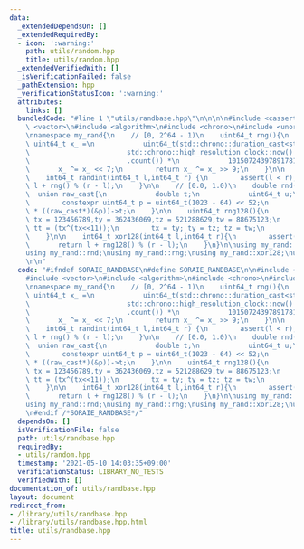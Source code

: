 ```yaml
---
data:
  _extendedDependsOn: []
  _extendedRequiredBy:
  - icon: ':warning:'
    path: utils/random.hpp
    title: utils/random.hpp
  _extendedVerifiedWith: []
  _isVerificationFailed: false
  _pathExtension: hpp
  _verificationStatusIcon: ':warning:'
  attributes:
    links: []
  bundledCode: "#line 1 \"utils/randbase.hpp\"\n\n\n\n#include <cassert>\n#include\
    \ <vector>\n#include <algorithm>\n#include <chrono>\n#include <unordered_set>\n\
    \nnamespace my_rand{\n    // [0, 2^64 - 1)\n    uint64_t rng(){\n        static\
    \ uint64_t x_ =\n            uint64_t(std::chrono::duration_cast<std::chrono::nanoseconds>(\n\
    \                        std::chrono::high_resolution_clock::now().time_since_epoch())\n\
    \                        .count()) *\n            10150724397891781847ULL;\n \
    \       x_ ^= x_ << 7;\n        return x_ ^= x_ >> 9;\n    }\n\n    // [l, r)\n\
    \    int64_t randint(int64_t l,int64_t r) {\n        assert(l < r);\n        return\
    \ l + rng() % (r - l);\n    }\n\n    // [0.0, 1.0)\n    double rnd(){\n      \
    \  union raw_cast{\n            double t;\n            uint64_t u;\n        };\n\
    \        constexpr uint64_t p = uint64_t(1023 - 64) << 52;\n        return rng()\
    \ * ((raw_cast*)(&p))->t;\n    }\n\n    uint64_t rng128(){\n        static uint64_t\
    \ tx = 123456789,ty = 362436069,tz = 521288629,tw = 88675123;\n        uint64_t\
    \ tt = (tx^(tx<<11));\n        tx = ty; ty = tz; tz = tw;\n        return (tw=(tw^(tw>>19))^(tt^(tt>>8)));\n\
    \    }\n\n    int64_t xor128(int64_t l,int64_t r){\n        assert(l < r);\n \
    \       return l + rng128() % (r - l);\n    }\n}\n\nusing my_rand::randint;\n\
    using my_rand::rnd;\nusing my_rand::rng;\nusing my_rand::xor128;\nusing my_rand::rng128;\n\
    \n\n"
  code: "#ifndef SORAIE_RANDBASE\n#define SORAIE_RANDBASE\n\n#include <cassert>\n\
    #include <vector>\n#include <algorithm>\n#include <chrono>\n#include <unordered_set>\n\
    \nnamespace my_rand{\n    // [0, 2^64 - 1)\n    uint64_t rng(){\n        static\
    \ uint64_t x_ =\n            uint64_t(std::chrono::duration_cast<std::chrono::nanoseconds>(\n\
    \                        std::chrono::high_resolution_clock::now().time_since_epoch())\n\
    \                        .count()) *\n            10150724397891781847ULL;\n \
    \       x_ ^= x_ << 7;\n        return x_ ^= x_ >> 9;\n    }\n\n    // [l, r)\n\
    \    int64_t randint(int64_t l,int64_t r) {\n        assert(l < r);\n        return\
    \ l + rng() % (r - l);\n    }\n\n    // [0.0, 1.0)\n    double rnd(){\n      \
    \  union raw_cast{\n            double t;\n            uint64_t u;\n        };\n\
    \        constexpr uint64_t p = uint64_t(1023 - 64) << 52;\n        return rng()\
    \ * ((raw_cast*)(&p))->t;\n    }\n\n    uint64_t rng128(){\n        static uint64_t\
    \ tx = 123456789,ty = 362436069,tz = 521288629,tw = 88675123;\n        uint64_t\
    \ tt = (tx^(tx<<11));\n        tx = ty; ty = tz; tz = tw;\n        return (tw=(tw^(tw>>19))^(tt^(tt>>8)));\n\
    \    }\n\n    int64_t xor128(int64_t l,int64_t r){\n        assert(l < r);\n \
    \       return l + rng128() % (r - l);\n    }\n}\n\nusing my_rand::randint;\n\
    using my_rand::rnd;\nusing my_rand::rng;\nusing my_rand::xor128;\nusing my_rand::rng128;\n\
    \n#endif /*SORAIE_RANDBASE*/"
  dependsOn: []
  isVerificationFile: false
  path: utils/randbase.hpp
  requiredBy:
  - utils/random.hpp
  timestamp: '2021-05-10 14:03:35+09:00'
  verificationStatus: LIBRARY_NO_TESTS
  verifiedWith: []
documentation_of: utils/randbase.hpp
layout: document
redirect_from:
- /library/utils/randbase.hpp
- /library/utils/randbase.hpp.html
title: utils/randbase.hpp
---
```

